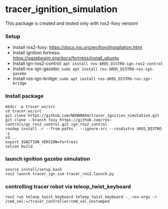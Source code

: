 # tracer_ignition_simulation

This package is created and tested only with ros2-foxy version!

### Setup
* Install ros2-foxy: https://docs.ros.org/en/foxy/Installation.html
* Install ignition fortress: https://gazebosim.org/docs/fortress/install_ubuntu
* Install ign-ros2-control: `apt install ros-$ROS_DISTRO-ign-ros2-control`
* Install ros-ign-gazebo: `sudo apt install ros-$ROS_DISTRO-ros-ign-gazebo`
* Install ros-ign-bridge: `sudo apt install ros-$ROS_DISTRO-ros-ign-bridge`

### Install package
```
mkdir -p tracer_ws/src
cd tracer_ws/src
git clone https://github.com/NDHANA94/tracer_ignition_simulation.git
git clone --branch foxy https://github.com/ros-controls/gz_ros2_control.git ign_ros2_control
rosdep install -r --from-paths . --ignore-src --rosdistro $ROS_DISTRO -y
cd ..
export IGNITION_VERSION=fortress
colcon build
```

### launch ignition gazebo simulation
```
source install/setup.bash
ros2 launch tracer_ign_sim tracer_ros2.launch.py
```

### controlling tracer robot via teleop_twist_keyboard
```
ros2 run teleop_twist_keyboard teleop_twist_keyboard -_-ros-args -r /cmd_vel:=/tracer_controller/cmd_vel_unstamped
```

